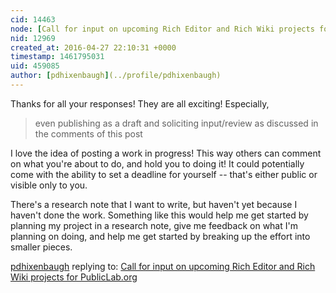 ```yaml
---
cid: 14463
node: [Call for input on upcoming Rich Editor and Rich Wiki projects for PublicLab.org](../notes/warren/04-13-2016/call-for-input-on-upcoming-rich-editor-and-rich-wiki-projects-for-publiclab-org)
nid: 12969
created_at: 2016-04-27 22:10:31 +0000
timestamp: 1461795031
uid: 459085
author: [pdhixenbaugh](../profile/pdhixenbaugh)
---
```


Thanks for all your responses! They are all exciting! Especially,

> even publishing as a draft and soliciting input/review as discussed in the comments of this post

I love the idea of posting a work in progress! This way others can comment on what you're about to do, and hold you to doing it! It could potentially come with the ability to set a deadline for yourself -- that's either public or visible only to you.

There's a research note that I want to write, but haven't yet because I haven't done the work. Something like this would help me get started by planning my project in a research note, give me feedback on what I'm planning on doing, and help me get started by breaking up the effort into smaller pieces.

[pdhixenbaugh](../profile/pdhixenbaugh) replying to: [Call for input on upcoming Rich Editor and Rich Wiki projects for PublicLab.org](../notes/warren/04-13-2016/call-for-input-on-upcoming-rich-editor-and-rich-wiki-projects-for-publiclab-org)


